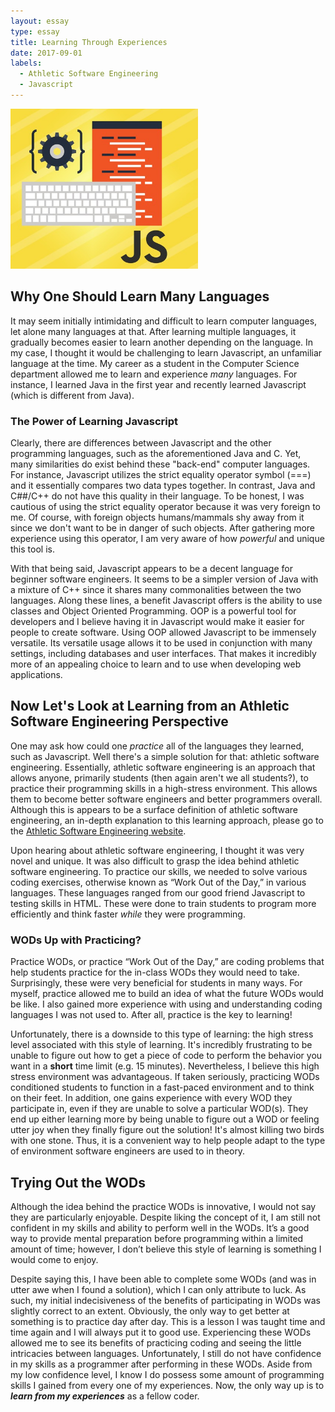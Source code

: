 ```yaml
---
layout: essay
type: essay
title: Learning Through Experiences
date: 2017-09-01
labels:
  - Athletic Software Engineering
  - Javascript
---
```


<img class="ui medium left floated rounded image" width="300" src="../images/javascript.png">

## Why One Should Learn Many Languages

It may seem initially intimidating and difficult to learn computer languages, let alone many languages at that. After learning multiple languages, it gradually becomes easier to learn another depending on the language. In my case, I thought it would be challenging to learn Javascript, an unfamiliar language at the time. My career as a student in the Computer Science department allowed me to learn and experience *many* languages. For instance, I learned Java in the first year and recently learned Javascript (which is different from Java).  

### The Power of Learning Javascript

Clearly, there are differences between Javascript and the other programming languages, such as the aforementioned Java and C. Yet, many similarities do exist behind these "back-end" computer languages. For instance, Javascript utilizes the strict equality operator symbol (===) and it essentially compares two data types together. In contrast, Java and C##/C++ do not have this quality in their language. To be honest, I was cautious of using the strict equality operator because it was very foreign to me. Of course, with foreign objects humans/mammals shy away from it since we don't want to be in danger of such objects. After gathering more experience using this operator, I am very aware of how *powerful* and unique this tool is. 

With that being said, Javascript appears to be a decent language for beginner software engineers. It seems to be a simpler version of Java with a mixture of C++ since it shares many commonalities between the two languages. Along these lines, a benefit Javascript offers is the ability to use classes and Object Oriented Programming. OOP is a powerful tool for developers and I believe having it in Javascript would make it easier for people to create software. Using OOP allowed Javascript to be immensely versatile. Its versatile usage allows it to be used in conjunction with many settings, including databases and user interfaces. That makes it incredibly more of an appealing choice to learn and to use when developing web applications.  

## Now Let's Look at Learning from an Athletic Software Engineering Perspective

One may ask how could one *practice* all of the languages they learned, such as Javascript. Well there's a simple solution for that: athletic software engineering. Essentially, athletic software engineering is an approach that allows anyone, primarily students (then again aren't we all students?), to practice their programming skills in a high-stress environment. This allows them to become better software engineers and better programmers overall. Although this is appears to be a surface definition of athletic software engineering, an in-depth explanation to this learning approach, please go to the [Athletic Software Engineering website](http://philipmjohnson.org/essays/ase-2017.html).

Upon hearing about athletic software engineering, I thought it was very novel and unique. It was also difficult to grasp the idea behind athletic software engineering. To practice our skills, we needed to solve various coding exercises, otherwise known as “Work Out of the Day,” in various languages. These languages ranged from our good friend Javascript to testing skills in HTML. These were done to train students to program more efficiently and think faster *while* they were programming.  

### WODs Up with Practicing? 

Practice WODs, or practice “Work Out of the Day,” are coding problems that help students practice for the in-class WODs they would need to take. Surprisingly, these were very beneficial for students in many ways. For myself, practice allowed me to build an idea of what the future WODs would be like. I also gained more experience with using and understanding coding languages I was not used to. After all, practice is the key to learning!

Unfortunately, there is a downside to this type of learning: the high stress level associated with this style of learning. It's incredibly frustrating to be unable to figure out how to get a piece of code to perform the behavior you want in a **short** time limit (e.g. 15 minutes). Nevertheless, I believe this high stress environment was advantageous. If taken seriously, practicing WODs conditioned students to function in a fast-paced environment and to think on their feet. In addition, one gains experience with every WOD they participate in, even if they are unable to solve a particular WOD(s). They end up either learning more by being unable to figure out a WOD or feeling utter joy when they finally figure out the solution! It's almost killing two birds with one stone. Thus, it is a convenient way to help people adapt to the type of environment software engineers are used to in theory.   

## Trying Out the WODs

Although the idea behind the practice WODs is innovative, I would not say they are particularly enjoyable. Despite liking the concept of it, I am still not confident in my skills and ability to perform well in the WODs. It’s a good way to provide mental preparation before programming within a limited amount of time; however, I don’t believe this style of learning is something I would come to enjoy. 

Despite saying this, I have been able to complete some WODs (and was in utter awe when I found a solution), which I can only attribute to luck. As such, my initial indecisiveness of the benefits of participating in WODs was slightly correct to an extent. Obviously, the only way to get better at something is to practice day after day. This is a lesson I was taught time and time again and I will always put it to good use. Experiencing these WODs allowed me to see its benefits of practicing coding and seeing the little intricacies between languages. Unfortunately, I still do not have confidence in my skills as a programmer after performing in these WODs. Aside from my low confidence level, I know I do possess some amount of programming skills I gained from every one of my experiences. Now, the only way up is to **_learn from my experiences_** as a fellow coder.  

